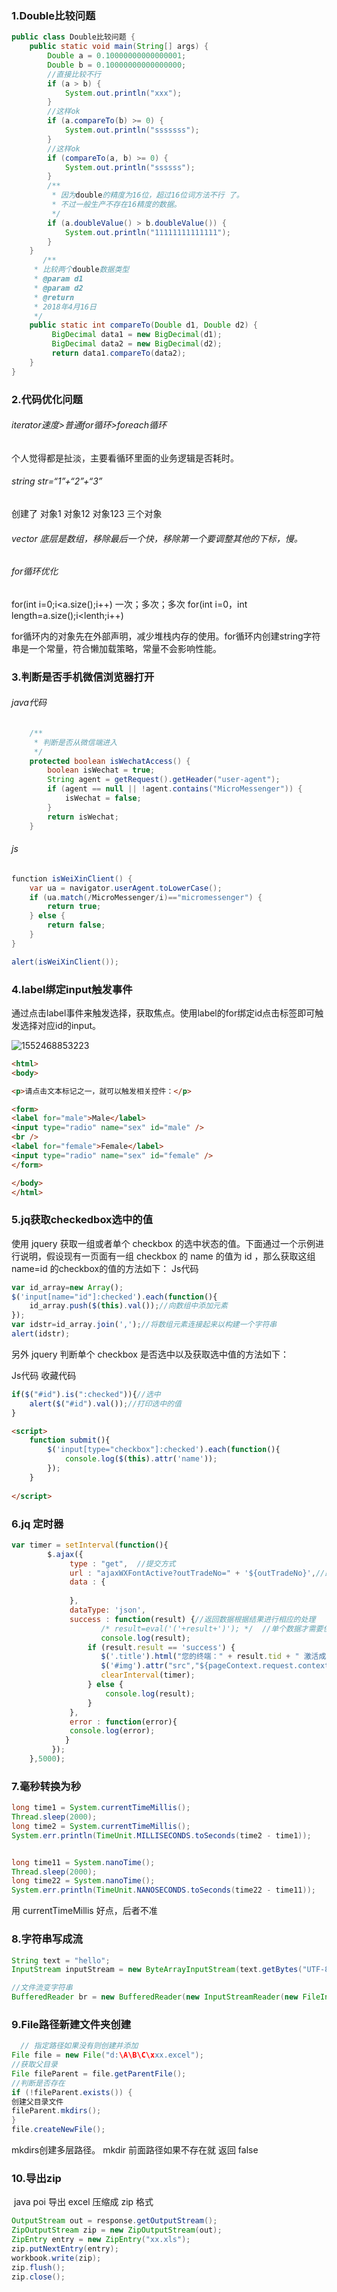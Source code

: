 ### 1.Double比较问题

```java
public class Double比较问题 {
	public static void main(String[] args) {
		Double a = 0.10000000000000001;
		Double b = 0.10000000000000000;
		//直接比较不行
		if (a > b) {
			System.out.println("xxx");
		}
		//这样ok
		if (a.compareTo(b) >= 0) {
			System.out.println("sssssss");
		}
        //这样ok
        if (compareTo(a, b) >= 0) {
			System.out.println("ssssss");
		}
		/**
		 * 因为double的精度为16位，超过16位词方法不行 了。
		 * 不过一般生产不存在16精度的数据。
		 */
		if (a.doubleValue() > b.doubleValue()) { 
			System.out.println("11111111111111");
		}
	}
	   /**
     * 比较两个double数据类型
     * @param d1
     * @param d2
     * @return
     * 2018年4月16日
     */
    public static int compareTo(Double d1, Double d2) {
    	 BigDecimal data1 = new BigDecimal(d1); 
		 BigDecimal data2 = new BigDecimal(d2);
		 return data1.compareTo(data2);
    }
}
```

### 2.代码优化问题

###### iterator速度>普通for循环>foreach循环

个人觉得都是扯淡，主要看循环里面的业务逻辑是否耗时。

###### string str=“1”+“2”+“3”

创建了 对象1   对象12  对象123   三个对象

###### vector 底层是数组，移除最后一个快，移除第一个要调整其他的下标，慢。

###### for循环优化

for(int i=0;i<a.size();i++)
一次；多次；多次
for(int i=0，int length=a.size();i<lenth;i++)

for循环内的对象先在外部声明，减少堆栈内存的使用。for循环内创建string字符串是一个常量，符合懒加载策略，常量不会影响性能。

### 3.判断是否手机微信浏览器打开

###### java代码

```java
	/**
	 * 判断是否从微信端进入
	 */
	protected boolean isWechatAccess() {
		boolean isWechat = true;
		String agent = getRequest().getHeader("user-agent");
		if (agent == null || !agent.contains("MicroMessenger")) {
			isWechat = false;
		}
		return isWechat;
	}
```



###### js

```java
function isWeiXinClient() {
    var ua = navigator.userAgent.toLowerCase(); 
    if (ua.match(/MicroMessenger/i)=="micromessenger") { 
        return true; 
    } else { 
        return false; 
    }
}

alert(isWeiXinClient());
```

### 4.label绑定input触发事件

通过点击label事件来触发选择，获取焦点。使用label的for绑定id点击标签即可触发选择对应id的input。

![1552468853223](https://i.loli.net/2019/06/15/5d0470003a92828136.jpg)

```html
<html>
<body>

<p>请点击文本标记之一，就可以触发相关控件：</p>

<form>
<label for="male">Male</label>
<input type="radio" name="sex" id="male" />
<br />
<label for="female">Female</label>
<input type="radio" name="sex" id="female" />
</form>

</body>
</html>
```

### 5.jq获取checkedbox选中的值

使用 jquery 获取一组或者单个 checkbox 的选中状态的值。下面通过一个示例进行说明，假设现有一页面有一组 checkbox 的 name 的值为 id ，那么获取这组 name=id 的checkbox的值的方法如下：
Js代码  

```js
var id_array=new Array();  
$('input[name="id"]:checked').each(function(){  
    id_array.push($(this).val());//向数组中添加元素  
});  
var idstr=id_array.join(',');//将数组元素连接起来以构建一个字符串  
alert(idstr);  
```

另外 jquery 判断单个 checkbox 是否选中以及获取选中值的方法如下：

Js代码  收藏代码

```js
if($("#id").is(":checked")){//选中  
    alert($("#id").val());//打印选中的值  
}  
```



```html
<script>
	function submit(){
		$('input[type="checkbox"]:checked').each(function(){
			console.log($(this).attr('name'));
		});
	}
	
</script>
```

### 6.jq 定时器

```js
var timer = setInterval(function(){
		$.ajax({ 
	         type : "get",  //提交方式  
	         url : "ajaxWXFontActive?outTradeNo=" + '${outTradeNo}',//路径  
	         data : {  
	        	
	         },
	         dataType: 'json',
	         success : function(result) {//返回数据根据结果进行相应的处理
					/* result=eval('('+result+')'); */  //单个数据才需要使用
					console.log(result);
	             if (result.result == 'success') {  
	            	$('.title').html("您的终端：" + result.tid + " 激活成功");
	            	$('#img').attr("src","${pageContext.request.contextPath}/build/wechat/images/ok_icon.png");
	            	clearInterval(timer);
	             } else {  
	                 console.log(result);
	             }  
	         },
	         error : function(error){
	         console.log(error);
	        } 
	     });
	},5000);
```

### 7.毫秒转换为秒

```java
long time1 = System.currentTimeMillis();
Thread.sleep(2000);
long time2 = System.currentTimeMillis();
System.err.println(TimeUnit.MILLISECONDS.toSeconds(time2 - time1));


long time11 = System.nanoTime();
Thread.sleep(2000);
long time22 = System.nanoTime();
System.err.println(TimeUnit.NANOSECONDS.toSeconds(time22 - time11));


```

用 currentTimeMillis 好点，后者不准

### 8.字符串写成流

```java {2}
String text = "hello";
InputStream inputStream = new ByteArrayInputStream(text.getBytes("UTF-8"));	

//文件流变字符串
BufferedReader br = new BufferedReader(new InputStreamReader(new FileInputStream("D:\\qinshipeng\\dom4j\\student.xml")));		
```

### 9.File路径新建文件夹创建

```java
  // 指定路径如果没有则创建并添加
File file = new File("d:\A\B\C\xxx.excel");
//获取父目录
File fileParent = file.getParentFile();
//判断是否存在
if (!fileParent.exists()) {
创建父目录文件
fileParent.mkdirs();
}
file.createNewFile();

```

mkdirs创建多层路径。
mkdir 前面路径如果不存在就 返回 false

### 10.导出zip

 java poi 导出 excel 压缩成 zip 格式

```java {3}
OutputStream out = response.getOutputStream();
ZipOutputStream zip = new ZipOutputStream(out);
ZipEntry entry = new ZipEntry("xx.xls");
zip.putNextEntry(entry);
workbook.write(zip);
zip.flush();
zip.close();
```

